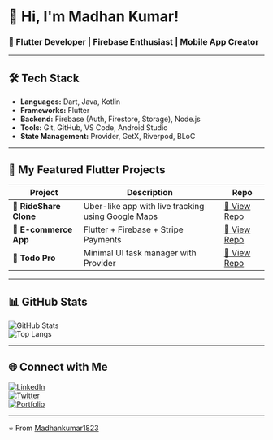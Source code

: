 # 👋 Hi, I'm Madhan Kumar!  
### 🚀 Flutter Developer | Firebase Enthusiast | Mobile App Creator

---

## 🛠 Tech Stack
- **Languages:** Dart, Java, Kotlin
- **Frameworks:** Flutter
- **Backend:** Firebase (Auth, Firestore, Storage), Node.js
- **Tools:** Git, GitHub, VS Code, Android Studio
- **State Management:** Provider, GetX, Riverpod, BLoC

---

## 📱 My Featured Flutter Projects
| Project | Description | Repo |
|---------|-------------|------|
| 🚗 **RideShare Clone** | Uber-like app with live tracking using Google Maps | [🔗 View Repo](https://github.com/Madhankumar1823/RideShare-Clone) |
| 🛒 **E-commerce App** | Flutter + Firebase + Stripe Payments | [🔗 View Repo](https://github.com/Madhankumar1823/Ecommerce-App) |
| 📝 **Todo Pro** | Minimal UI task manager with Provider | [🔗 View Repo](https://github.com/Madhankumar1823/Todo-Pro) |

---

## 📊 GitHub Stats
![GitHub Stats](https://github-readme-stats.vercel.app/api?username=Madhankumar1823&show_icons=true&theme=tokyonight)  
![Top Langs](https://github-readme-stats.vercel.app/api/top-langs/?username=Madhankumar1823&layout=compact&theme=tokyonight)  

---

## 🌐 Connect with Me
[![LinkedIn](https://img.shields.io/badge/LinkedIn-0077B5?logo=linkedin&logoColor=white)](https://linkedin.com/in/madhankumar1823)  
[![Twitter](https://img.shields.io/badge/Twitter-1DA1F2?logo=twitter&logoColor=white)](https://twitter.com/madhankumar1823)  
[![Portfolio](https://img.shields.io/badge/Portfolio-FF7139?logo=firefox&logoColor=white)](https://your-portfolio-link.com)  

---

⭐ From [Madhankumar1823](https://github.com/Madhankumar1823)

